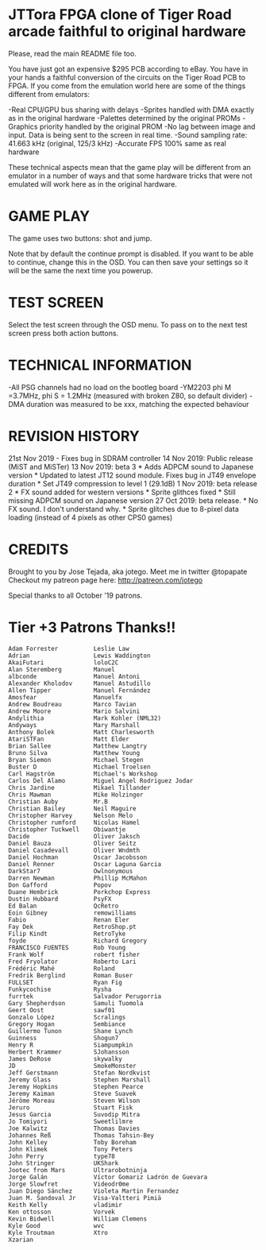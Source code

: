 JTTora FPGA clone of Tiger Road arcade faithful to original hardware
======================================================================

Please, read the main README file too.

You have just got an expensive $295 PCB according to eBay. You have in your hands
a faithful conversion of the circuits on the Tiger Road PCB to FPGA. If you come from
the emulation world here are some of the things different from emulators:

-Real CPU/GPU bus sharing with delays
-Sprites handled with DMA exactly as in the original hardware
-Palettes determined by the original PROMs
-Graphics priority handled by the original PROM
-No lag between image and input. Data is being sent to the screen in real time.
-Sound sampling rate: 41.663 kHz (original, 125/3 kHz)
-Accurate FPS 100% same as real hardware

These technical aspects mean that the game play will be different from an emulator
in a number of ways and that some hardware tricks that were not emulated will work
here as in the original hardware.

GAME PLAY
=========

The game uses two buttons: shot and jump.

Note that by default the continue prompt is disabled. If you want to
be able to continue, change this in the OSD. You can then save your settings
so it will be the same the next time you powerup.

TEST SCREEN
===========
Select the test screen through the OSD menu.  To pass on to the next test 
screen press both action buttons.

TECHNICAL INFORMATION
=====================
-All PSG channels had no load on the bootleg board
-YM2203 phi M =3.7MHz, phi S = 1.2MHz (measured with broken Z80, so default divider)
-DMA duration was measured to be xxx, matching the expected behaviour

REVISION HISTORY
================
21st Nov 2019
    - Fixes bug in SDRAM controller
14 Nov 2019: Public release (MiST and MiSTer)
13 Nov 2019: beta 3
    * Adds ADPCM sound to Japanese version
    * Updated to latest JT12 sound module. Fixes bug in JT49 envelope duration
    * Set JT49 compression to level 1 (29.1dB)
1  Nov 2019: beta release 2
    * FX sound added for western versions
    * Sprite glithces fixed
    * Still missing ADPCM sound on Japanese version
27 Oct 2019: beta release.
    * No FX sound. I don't understand why.
    * Sprite glitches due to 8-pixel data loading 
      (instead of 4 pixels as other CPS0 games)



CREDITS
=======

Brought to you by Jose Tejada, aka jotego. Meet me in twitter @topapate
Checkout my patreon page here: http://patreon.com/jotego

Special thanks to all October '19 patrons.

Tier +3 Patrons Thanks!!
========================

```
Adam Forrester          Leslie Law
Adrian                  Lewis Waddington
AkaiFutari              loloC2C
Alan Steremberg         Manuel
albconde                Manuel Antoni
Alexander Kholodov      Manuel Astudillo
Allen Tipper            Manuel Fernández
Amosfear                Manuelfx
Andrew Boudreau         Marco Tavian
Andrew Moore            Mario Salvini
Andylithia              Mark Kohler (NML32)
Andyways                Mary Marshall
Anthony Bolek           Matt Charlesworth
AtariSTFan              Matt Elder
Brian Sallee            Matthew Langtry
Bruno Silva             Matthew Young
Bryan Siemon            Michael Stegen
Buster D                Michael Troelsen
Carl Hagström           Michael's Workshop
Carlos Del Alamo        Miguel Angel Rodriguez Jodar
Chris Jardine           Mikael Tillander
Chris Mawman            Mike Holzinger
Christian Auby          Mr.B
Christian Bailey        Neil Maguire
Christopher Harvey      Nelson Melo
Christopher rumford     Nicolas Hamel
Christopher Tuckwell    Obiwantje
Dacide                  Oliver Jaksch
Daniel Bauza            Oliver Seitz
Daniel Casadevall       Oliver Wndmth
Daniel Hochman          Oscar Jacobsson
Daniel Renner           Oscar Laguna Garcia
DarkStar7               Owlnonymous
Darren Newman           Phillip McMahon
Don Gafford             Popov
Duane Hembrick          Porkchop Express
Dustin Hubbard          PsyFX
Ed Balan                QcRetro
Eoin Gibney             remowilliams
Fabio                   Renan Eler
Fay Dek                 RetroShop.pt
Filip Kindt             RetroTyke
foyde                   Richard Gregory
FRANCISCO FUENTES       Rob Young
Frank Wolf              robert fisher
Fred Fryolator          Roberto Lari
Frédéric Mahé           Roland
Fredrik Berglind        Roman Buser
FULLSET                 Ryan Fig
Funkycochise            Rysha
furrtek                 Salvador Perugorria
Gary Shepherdson        Samuli Tuomola
Geert Oost              sawf01
Gonzalo López           Scralings
Gregory Hogan           Sembiance
Guillermo Tunon         Shane Lynch
Guinness                Shogun7
Henry R                 Siampumpkin
Herbert Krammer         SJohansson
James DeRose            skywalky
JD                      SmokeMonster
Jeff Gerstmann          Stefan Nordkvist
Jeremy Glass            Stephen Marshall
Jeremy Hopkins          Stephen Pearce
Jeremy Kaiman           Steve Suavek
Jérôme Moreau           Steven Wilson
Jeruro                  Stuart Fisk
Jesus Garcia            Suvodip Mitra
Jo Tomiyori             Sweetlilmre
Joe Kalwitz             Thomas Davies
Johannes Reß            Thomas Tahsin-Bey
John Kelley             Toby Boreham
John Klimek             Tony Peters
John Perry              type78
John Stringer           UKShark
Jootec from Mars        Ultrarobotninja
Jorge Galán             Víctor Gomariz Ladrón de Guevara
Jorge Slowfret          Videodr0me
Juan Diego Sánchez      Violeta Martin Fernandez
Juan M. Sandoval Jr     Visa-Valtteri Pimiä
Keith Kelly             vladimir
Ken ottosson            Vorvek
Kevin Bidwell           William Clemens
Kyle Good               wvc
Kyle Troutman           Xtro
Xzarian
```